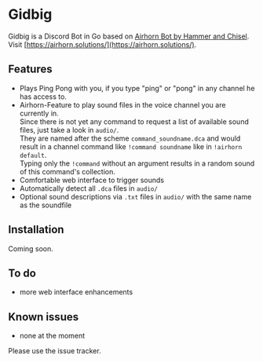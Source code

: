 # Gidbig

Gidbig is a Discord Bot in Go based on
[Airhorn Bot by Hammer and Chisel](https://github.com/hammerandchisel/airhornbot/).  
Visit [https://airhorn.solutions/](https://airhorn.solutions/).

## Features
- Plays Ping Pong with you, if you type "ping" or "pong" in any channel he has access to.
- Airhorn-Feature to play sound files in the voice channel you are currently in.  
Since there is not yet any command to request a list of available sound files, just take a look in `audio/`.  
They are named after the scheme `command_soundname.dca` and would result in a channel command like `!command soundname` like in `!airhorn default`.  
Typing only the `!command` without an argument results in a random sound of this command's collection.
- Comfortable web interface to trigger sounds
- Automatically detect all `.dca` files in `audio/`
- Optional sound descriptions via `.txt` files in `audio/` with the same name as the soundfile

## Installation
Coming soon.
## To do
- more web interface enhancements

## Known issues
- none at the moment

Please use the issue tracker.
